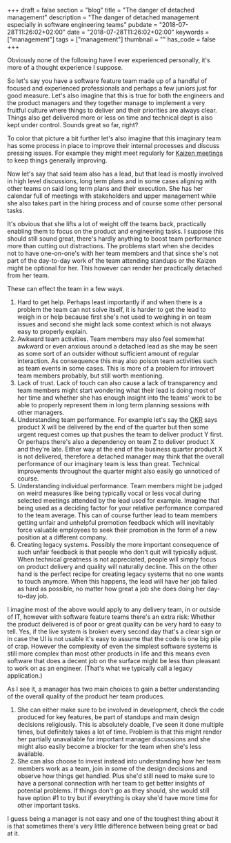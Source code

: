 +++
draft = false
section = "blog"
title = "The danger of detached management"
description = "The danger of detached management especially in software engineering teams"
pubdate = "2018-07-28T11:26:02+02:00"
date = "2018-07-28T11:26:02+02:00"
keywords = ["management"]
tags = ["management"]
thumbnail = ""
has_code = false
+++

Obviously none of the following have I ever experienced personally, it's more of a thought experience I suppose.

So let's say you have a software feature team made up of a handful of focused and experienced professionals and perhaps a few juniors just for good measure. Let's also imagine that this is true for both the engineers and the product managers and they together manage to implement a very fruitful culture where things to deliver and their priorities are always clear. Things also get delivered more or less on time and technical dept is also kept under control. Sounds great so far, right?

To color that picture a bit further let's also imagine that this imaginary team has some process in place to improve their internal processes and discuss pressing issues. For example they might meet regularly for [Kaizen meetings](https://www.wikiwand.com/en/Kaizen) to keep things generally improving.

Now let's say that said team also has a lead, but that lead is mostly involved in high level discussions, long term plans and in some cases aligning with other teams on said long term plans and their execution. She has her calendar full of meetings with stakeholders and upper management while she also takes part in the hiring process and of course some other personal tasks.

It's obvious that she lifts a lot of weight off the teams back, practically enabling them to focus on the product and engineering tasks. I suppose this should still sound great, there's hardly anything to boost team performance more than cutting out distractions. The problems start when she decides not to have one-on-one's with her team members and that since she's not part of the day-to-day work of the team attending standups or the Kaizen might be optional for her. This however can render her practically detached from her team.

These can effect the team in a few ways.

1. Hard to get help. Perhaps least importantly if and when there is a problem the team can not solve itself, it is harder to get the lead to weigh in or help because first she's not used to weighing in on team issues and second she might lack some context which is not always easy to properly explain.
2. Awkward team activities. Team members may also feel somewhat awkward or even anxious around a detached lead as she may be seen as some sort of an outsider without sufficient amount of regular interaction. As consequence this may also poison team activities such as team events in some cases. This is more of a problem for introvert team members probably, but still worth mentioning.
3. Lack of trust. Lack of touch can also cause a lack of transparency and team members might start wondering what their lead is doing most of her time and whether she has enough insight into the teams' work to be able to properly represent them in long term planning sessions with other managers.
4. Understanding team performance. For example let's say the [OKR](https://www.wikiwand.com/en/OKR) says product X will be delivered by the end of the quarter but then some urgent request comes up that pushes the team to deliver product Y first. Or perhaps there's also a dependency on team Z to deliver product X and they're late. Either way at the end of the business quarter product X is not delivered, therefore a detached manager may think that the overall performance of our imaginary team is less than great. Technical improvements throughout the quarter might also easily go unnoticed of course.
5. Understanding individual performance. Team members might be judged on weird measures like being typically vocal or less vocal during selected meetings attended by the lead used for example. Imagine that being used as a deciding factor for your relative performance compared to the team average. This can of course further lead to team members getting unfair and unhelpful promotion feedback which will inevitably force valuable employees to seek their promotion in the form of a new position at a different company.
6. Creating legacy systems. Possibly the more important consequence of such unfair feedback is that people who don't quit will typically adjust. When technical greatness is not appreciated,  people will simply focus on product delivery and quality will naturally decline. This on the other hand is the perfect recipe for creating legacy systems that no one wants to touch anymore. When this happens, the lead will have her job failed as hard as possible, no matter how great a job she does doing her day-to-day job.

I imagine most of the above would apply to any delivery team, in or outside of IT, however with software feature teams there's an extra risk: Whether the product delivered is of poor or great quality can be very hard to easy to tell. Yes, if the live system is broken every second day that's a clear sign or in case the UI is not usable it's easy to assume that the code is one big pile of crap. However the complexity of even the simplest software systems is still more complex than most other products in life and this means even software that does a decent job on the surface might be less than pleasant to work on as an engineer. (That's what we typically call a legacy application.)

As I see it, a manager has two main choices to gain a better understanding of the overall quality of the product her team produces.

1. She can either make sure to be involved in development, check the code produced for key features, be part of standups and main design decisions religiously. This is absolutely doable, I've seen it done multiple times, but definitely takes a lot of time. Problem is that this might render her partially unavailable for important manager discussions and she might also easily become a blocker for the team when she's less available.
2. She can also choose to invest instead into understanding how her team members work as a team, join in some of the design decisions and observe how things get handled. Plus she'd still need to make sure to have a personal connection with her team to get better insights of potential problems. If things don't go as they should, she would still have option #1 to try but if everything is okay she'd have more time for other important tasks.

I guess being a manager is not easy and one of the toughest thing about it is that sometimes there's very little difference between being great or bad at it.
